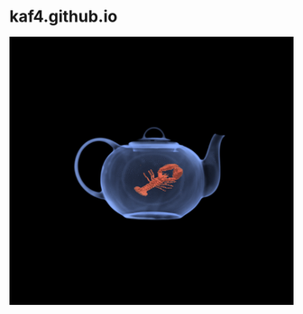 # kaf4.github.io


![alt text](https://github.com/kaf4/kaf4.github.io/blob/main/lobstah/Lobstah.gif "Logo Title Text 1")

